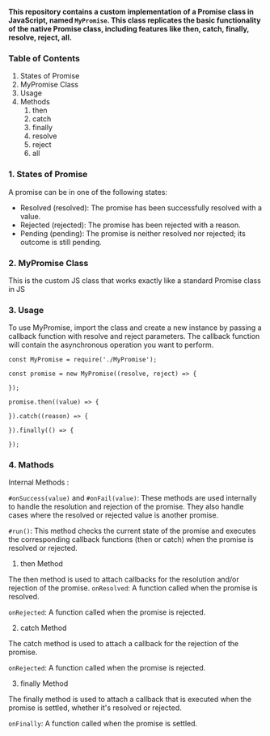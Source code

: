 **This repository contains a custom implementation of a Promise class in JavaScript, named ```MyPromise```. This class replicates the basic functionality of the native Promise class, including features like then, catch, finally, resolve, reject, all.**

### Table of Contents

1. States of Promise
2. MyPromise Class
3. Usage
4. Methods
   1. then
   2. catch
   3. finally
   4. resolve
   5. reject
   6. all

### 1. States of  Promise
A promise can be in one of the following states:

- Resolved (resolved): The promise has been successfully resolved with a value.
- Rejected (rejected): The promise has been rejected with a reason.
- Pending (pending): The promise is neither resolved nor rejected; its outcome is still pending.

### 2. MyPromise Class
This is the custom JS class that works exactly like a standard Promise class in JS

### 3. Usage
To use MyPromise, import the class and create a new instance by passing a callback function with resolve and reject parameters. The callback function will contain the asynchronous operation you want to perform.

```
const MyPromise = require('./MyPromise');

const promise = new MyPromise((resolve, reject) => {
  
});

promise.then((value) => {

}).catch((reason) => {

}).finally(() => {

});

```

### 4. Mathods
Internal Methods : 

`#onSuccess(value)` and `#onFail(value)`: These methods are used internally to handle the resolution and rejection of the promise. They also handle cases where the resolved or rejected value is another promise.

`#run()`: This method checks the current state of the promise and executes the corresponding callback functions (then or catch) when the promise is resolved or rejected.

1. then Method

The then method is used to attach callbacks for the resolution and/or rejection of the promise.
`onResolved`: A function called when the promise is resolved.

`onRejected`: A function called when the promise is rejected.

2. catch Method
   
The catch method is used to attach a callback for the rejection of the promise.

`onRejected`: A function called when the promise is rejected.

3. finally Method
   
The finally method is used to attach a callback that is executed when the promise is settled, whether it's resolved or rejected.

`onFinally`: A function called when the promise is settled.



